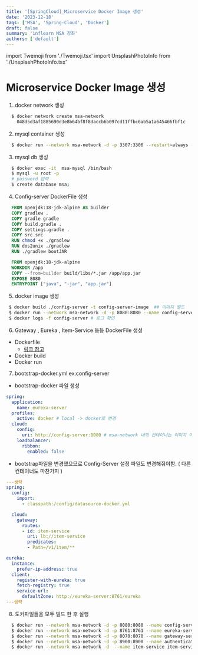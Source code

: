 ```yaml
---
title: '[SpringCloud]_Microservice Docker Image 생성'
date: '2023-12-18'
tags: ['MSA', 'Spring-Cloud', 'Docker']
draft: false
summary: 'inflearn MSA 강좌'
authors: ['default']
---
```


import Twemoji from './Twemoji.tsx'
import UnsplashPhotoInfo from './UnsplashPhotoInfo.tsx'


<UnsplashPhotoInfo photoURL="https://unsplash.com/photos/TMa0l7fdSW8" author="Dang Cong" />

# Microservice Docker Image 생성

1. docker network 생성

``` sh
  $ docker network create msa-network
    048d5d3af1885690d3e8b64bf8f8daccb6b097cd11ffbc6ab5a1a645466fbf1c
```

2. mysql container 생성

``` sh
  $ docker run --network msa-network -d -p 3307:3306 --restart=always -e MYSQL_ROOT_PASSWORD=1234 --name mysql mysql
```

3. mysql db 생성

``` sh
  $ docker exec -it  msa-mysql /bin/bash
  $ mysql -u root -p
  # password 입력
  $ create database msa;
```

4. Config-server DockerFile 생성

``` DockerFile
  FROM openjdk:18-jdk-alpine AS builder
  COPY gradlew .
  COPY gradle gradle
  COPY build.gradle .
  COPY settings.gradle .
  COPY src src
  RUN chmod +x ./gradlew
  RUN dos2unix ./gradlew
  RUN ./gradlew bootJAR

  FROM openjdk:18-jdk-alpine
  WORKDIR /app
  COPY --from=builder build/libs/*.jar /app/app.jar
  EXPOSE 8080
  ENTRYPOINT ["java", "-jar", "app.jar"]
```

5. docker image 생성

``` sh
 $ docker build ./config-server -t config-server-image  ## 이미지 빌드
 $ docker run --network msa-network -d -p 8080:8080 --name config-server config-server-image # 이미지 실행
 $ docker logs -f config-server # 로그 확인
```

6. Gateway , Eureka , Item-Service 등등 DockerFile 생성
  - Dockerfile 
    - [링크 참고](https://github.com/yb-kimmm/SpringPractice/tree/master/spring-msa)
  - Docker build
  - Docker run

7. bootstrap-docker.yml ex:config-server

- bootstrap-docker 파일 생성
```yml
spring:
  application:
    name: eureka-server
  profiles:
    active: docker # local -> docker로 변경 
  cloud:
    config:
      uri: http://config-server:8080 # msa-network 내의 컨테이너는 이미지 이름으로 접근 가능
    loadbalancer:
      ribbon:
        enabled: false
```

- bootstrap파일을 변경했으므로 Config-Server 설정 파일도 변경해줘야함. ( 다른 컨테이너도 마찬가지 )
``` yml
---생략
spring:
  config:
    import:
      - classpath:/config/datasource-docker.yml

  cloud:
    gateway:
      routes:
      - id: item-service
        uri: lb://item-service
        predicates:
        - Path=/v1/item/**

eureka:
  instance:
    prefer-ip-address: true
  client:
    register-with-eureka: true
    fetch-registry: true
    service-url:
      defaultZone: http://eureka-server:8761/eureka
---생략
```

8. 도커파일들을 모두 빌드 한 후 실행

``` sh
  $ docker run --network msa-network -d -p 8080:8080 --name config-server config-server-image
  $ docker run --network msa-network -d -p 8761:8761 --name eureka-server eureka-server-image
  $ docker run --network msa-network -d -p 8070:8070 --name gateway-server gateway-server-image
  $ docker run --network msa-network -d -p 8900:8900 --name authentication-server authentication-server-image
  $ docker run --network msa-network -d  --name item-service item-service-image
```
